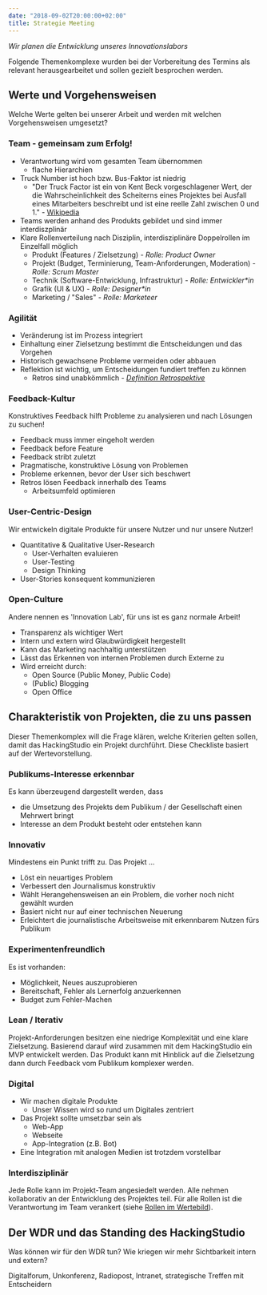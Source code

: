 ```yaml
---
date: "2018-09-02T20:00:00+02:00"
title: Strategie Meeting
---
```


_Wir planen die Entwicklung unseres Innovationslabors_

Folgende Themenkomplexe wurden bei der Vorbereitung des Termins als relevant herausgearbeitet und sollen gezielt besprochen werden.


## Werte und Vorgehensweisen

Welche Werte gelten bei unserer Arbeit und werden mit welchen Vorgehensweisen umgesetzt?


### Team - gemeinsam zum Erfolg!



*   Verantwortung wird vom gesamten Team übernommen
    *   flache Hierarchien
*   Truck Number ist hoch bzw. Bus-Faktor ist niedrig
    *   "Der Truck Factor ist ein von Kent Beck vorgeschlagener Wert, der die Wahrscheinlichkeit des Scheiterns eines Projektes bei Ausfall eines Mitarbeiters beschreibt und ist eine reelle Zahl zwischen 0 und 1." - [Wikipedia](https://de.wikipedia.org/wiki/Truck_Number)
*   Teams werden anhand des Produkts gebildet und sind immer interdiszplinär
*   Klare Rollenverteilung nach Disziplin, interdisziplinäre Doppelrollen im Einzelfall möglich
    *   Produkt (Features / Zielsetzung) - _Rolle: Product Owner_
    *   Projekt (Budget, Terminierung, Team-Anforderungen, Moderation) - _Rolle: Scrum Master_
    *   Technik (Software-Entwicklung, Infrastruktur) - _Rolle: Entwickler*in_
    *   Grafik (UI & UX) - _Rolle: Designer*in_
    *   Marketing / "Sales" - _Rolle: Marketeer_


### Agilität



*   Veränderung ist im Prozess integriert
*   Einhaltung einer Zielsetzung bestimmt die Entscheidungen und das Vorgehen
*   Historisch gewachsene Probleme vermeiden oder abbauen
*   Reflektion ist wichtig, um Entscheidungen fundiert treffen zu können
    *   Retros sind unabkömmlich - _[Definition Retrospektive](https://www.it-agile.de/wissen/praktiken/retrospektiven/)_


### Feedback-Kultur

Konstruktives Feedback hilft Probleme zu analysieren und nach Lösungen zu suchen!



*   Feedback muss immer eingeholt werden
*   Feedback before Feature
*   Feedback stribt zuletzt
*   Pragmatische, konstruktive Lösung von Problemen
*   Probleme erkennen, bevor der User sich beschwert
*   Retros lösen Feedback innerhalb des Teams
    *   Arbeitsumfeld optimieren


### User-Centric-Design

Wir entwickeln digitale Produkte für unsere Nutzer und nur unsere Nutzer!



*   Quantitative & Qualitative User-Research
    *   User-Verhalten evaluieren
    *   User-Testing
    *   Design Thinking
*   User-Stories konsequent kommunizieren


### Open-Culture

Andere nennen es 'Innovation Lab', für uns ist es ganz normale Arbeit!



*   Transparenz als wichtiger Wert
*   Intern und extern wird Glaubwürdigkeit hergestellt
*   Kann das Marketing nachhaltig unterstützen
*   Lässt das Erkennen von internen Problemen durch Externe zu
*   Wird erreicht durch:
    *   Open Source (Public Money, Public Code)
    *   (Public) Blogging
    *   Open Office


## Charakteristik von Projekten, die zu uns passen

Dieser Themenkomplex will die Frage klären, welche Kriterien gelten sollen, damit das HackingStudio ein Projekt durchführt. Diese Checkliste basiert auf der Wertevorstellung.


### Publikums-Interesse erkennbar

Es kann überzeugend dargestellt werden, dass



*   die Umsetzung des Projekts dem Publikum / der Gesellschaft einen Mehrwert bringt
*   Interesse an dem Produkt besteht oder entstehen kann


### Innovativ

Mindestens ein Punkt trifft zu. Das Projekt ...



*   Löst ein neuartiges Problem
*   Verbessert den Journalismus konstruktiv
*   Wählt Herangehensweisen an ein Problem, die vorher noch nicht gewählt wurden
*   Basiert nicht nur auf einer technischen Neuerung
*   Erleichtert die journalistische Arbeitsweise mit erkennbarem Nutzen fürs Publikum


### Experimentenfreundlich

Es ist vorhanden:



*   Möglichkeit, Neues auszuprobieren
*   Bereitschaft, Fehler als Lernerfolg anzuerkennen
*   Budget zum Fehler-Machen


### Lean / Iterativ

Projekt-Anforderungen besitzen eine niedrige Komplexität und eine klare Zielsetzung. Basierend darauf wird zusammen mit dem HackingStudio ein MVP entwickelt werden. Das Produkt kann mit Hinblick auf die Zielsetzung dann durch Feedback vom Publikum komplexer werden.


### Digital



*   Wir machen digitale Produkte
    *   Unser Wissen wird so rund um Digitales zentriert
*   Das Projekt sollte umsetzbar sein als
    *   Web-App
    *   Webseite
    *   App-Integration (z.B. Bot)
*   Eine Integration mit analogen Medien ist trotzdem vorstellbar


### Interdisziplinär

Jede Rolle kann im Projekt-Team angesiedelt werden. Alle nehmen kollaborativ an der Entwicklung des Projektes teil. Für alle Rollen ist die Verantwortung im Team verankert (siehe [Rollen im Wertebild](#team-gemeinsam-zum-erfolg)).


## Der WDR und das Standing des HackingStudio

Was können wir für den WDR tun? Wie kriegen wir mehr Sichtbarkeit intern und extern?

Digitalforum, Unkonferenz, Radiopost, Intranet, strategische Treffen mit Entscheidern